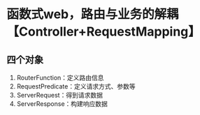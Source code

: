 # 函数式web，路由与业务的解耦【Controller+RequestMapping】


## 四个对象
1. RouterFunction：定义路由信息
2. RequestPredicate：定义请求方式、参数等
3. ServerRequest：得到请求数据
4. ServerResponse：构建响应数据
